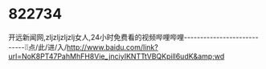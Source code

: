 # 822734
开远新闻网,zljzljzljzlj女人,24小时免费看的视频哔哩哔哩----------------------------❕❕点/此/进/入/http://www.baidu.com/link?url=NoK8PT47PahMhFH8Vie_jnciyIKNTTtVBQKpill6udK&amp;wd
